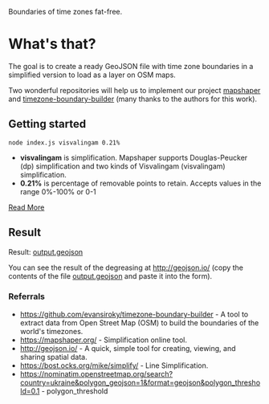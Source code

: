 Boundaries of time zones fat-free.

# What's that?

The goal is to create a ready GeoJSON file with time zone boundaries in a simplified version to load as a layer on OSM maps.

Two wonderful repositories will help us to implement our project [mapshaper](https://github.com/mbloch/mapshaper) and [timezone-boundary-builder](https://github.com/evansiroky/timezone-boundary-builder) (many thanks to the authors for this work).

## Getting started

```
node index.js visvalingam 0.21%
```
- **visvalingam** is simplification. Mapshaper supports Douglas-Peucker (dp) simplification and two kinds of Visvalingam (visvalingam) simplification.
- **0.21%** is percentage of removable points to retain. Accepts values in the range 0%-100% or 0-1
  
[Read More](https://github.com/mbloch/mapshaper/wiki/Command-Reference)


## Result

Result: [output.geojson](output.geojson)

You can see the result of the degreasing at http://geojson.io/ (copy the contents of the file [output.geojson](output.geojson) and paste it into the form).

### Referrals

- https://github.com/evansiroky/timezone-boundary-builder - A tool to extract data from Open Street Map (OSM) to build the boundaries of the world's timezones.
- https://mapshaper.org/ - Simplification online tool.
- http://geojson.io/ - A quick, simple tool for creating, viewing, and sharing spatial data.
- https://bost.ocks.org/mike/simplify/ - Line Simplification.
- https://nominatim.openstreetmap.org/search?country=ukraine&polygon_geojson=1&format=geojson&polygon_threshold=0.1 - polygon_threshold

